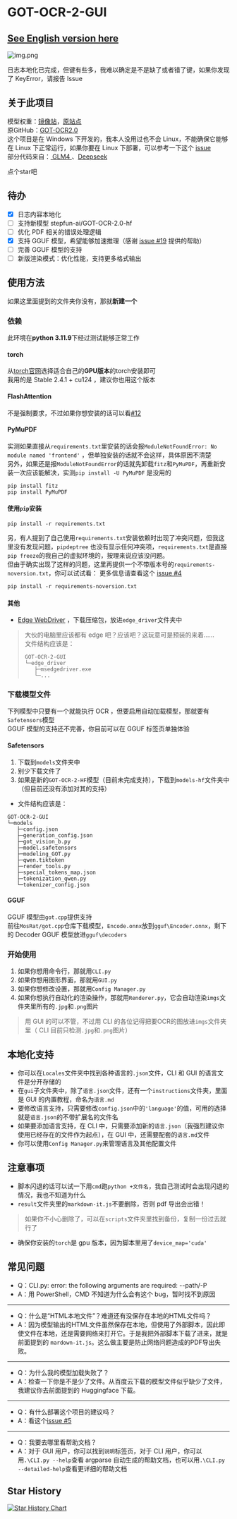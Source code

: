 # GOT-OCR-2-GUI

## [See English version here](README-en.md)

![img.png](img.png)

日志本地化已完成，但键有些多，我难以确定是不是缺了或者错了键，如果你发现了 KeyError，请报告 Issue

## 关于此项目

模型权重：[镜像站](https://hf-mirror.com/stepfun-ai/GOT-OCR2_0)，[原站点](https://huggingface.co/stepfun-ai/GOT-OCR2_0)  
原GitHub：[GOT-OCR2.0](https://github.com/Ucas-HaoranWei/GOT-OCR2.0/)   
这个项目是在 Windows 下开发的，我本人没用过也不会 Linux，不能确保它能够在 Linux 下正常运行，如果你要在 Linux
下部署，可以参考一下这个 [issue](https://github.com/XJF2332/GOT-OCR-2-GUI/issues/3)  
部分代码来自：[ GLM4 ](https://chatglm.cn/main/alltoolsdetail?lang=zh)、[Deepseek](https://www.deepseek.com/)

点个star吧

## 待办

- [x] 日志内容本地化
- [ ] 支持新模型 stepfun-ai/GOT-OCR-2.0-hf
- [ ] 优化 PDF 相关的错误处理逻辑
- [x] 支持 GGUF 模型，希望能够加速推理（感谢 [issue #19](https://github.com/XJF2332/GOT-OCR-2-GUI/issues/19) 提供的帮助）
- [ ] 完善 GGUF 模型的支持
- [ ] 新版渲染模式：优化性能，支持更多格式输出

## 使用方法

如果这里面提到的文件夹你没有，那就**新建一个**

### 依赖

此环境在**python 3.11.9**下经过测试能够正常工作

#### torch

从[torch官网](https://pytorch.org/get-started/locally/)选择适合自己的**GPU版本**的torch安装即可  
我用的是 Stable 2.4.1 + cu124 ，建议你也用这个版本

#### FlashAttention

不是强制要求，不过如果你想安装的话可以看[#12](https://github.com/XJF2332/GOT-OCR-2-GUI/issues/12)

#### PyMuPDF

实测如果直接从`requirements.txt`里安装的话会报`ModuleNotFoundError: No module named 'frontend'`
，但单独安装的话就不会这样，具体原因不清楚  
另外，如果还是报`ModuleNotFoundError`的话就先卸载`fitz`和`PyMuPDF`，再重新安装一次应该能解决，实测`pip install -U PyMuPDF`
是没用的

```commandline
pip install fitz
pip install PyMuPDF
```

#### 使用`pip`安装

```commandline
pip install -r requirements.txt
```

另，有人提到了自己使用`requirements.txt`安装依赖时出现了冲突问题，但我这里没有发现问题，`pipdeptree`
也没有显示任何冲突项，`requirements.txt`是直接`pip freeze`的我自己的虚拟环境的，按理来说应该没问题。  
但由于确实出现了这样的问题，这里再提供一个不带版本号的`requirements-noversion.txt`，你可以试试看：
更多信息请查看这个 [issue #4](https://github.com/XJF2332/GOT-OCR-2-GUI/issues/4)

```commandline
pip install -r requirements-noversion.txt
```

#### 其他

- [Edge WebDriver](https://developer.microsoft.com/zh-cn/microsoft-edge/tools/webdriver/?form=MA13LH#downloads)
  ，下载压缩包，放进`edge_driver`文件夹中

> 大伙的电脑里应该都有 edge 吧？应该吧？这玩意可是预装的来着......  
> 文件结构应该是：
> ```
> GOT-OCR-2-GUI
> └─edge_driver
>    ├─msedgedriver.exe
>    └─...
> ```

### 下载模型文件

下列模型中只要有一个就能执行 OCR ，但要启用自动加载模型，那就要有`Safetensors`模型  
GGUF 模型的支持还不完善，你目前可以在 GGUF 标签页单独体验

#### Safetensors

1. 下载到`models`文件夹中
2. 别少下载文件了
3. 如果是新的`GOT-OCR-2-HF`模型（目前未完成支持），下载到`models-hf`文件夹中（但目前还没有添加对其的支持）

- 文件结构应该是：

```
GOT-OCR-2-GUI
└─models
   ├─config.json
   ├─generation_config.json
   ├─got_vision_b.py
   ├─model.safetensors
   ├─modeling_GOT.py
   ├─qwen.tiktoken
   ├─render_tools.py
   ├─special_tokens_map.json
   ├─tokenization_qwen.py
   └─tokenizer_config.json
```

#### GGUF

GGUF 模型由`got.cpp`提供支持  
前往`MosRat/got.cpp`仓库下载模型，`Encode.onnx`放到`gguf\Encoder.onnx`，剩下的 Decoder GGUF 模型放进`gguf\decoders`

### 开始使用

1. 如果你想用命令行，那就用`CLI.py`
2. 如果你想用图形界面，那就用`GUI.py`
3. 如果你想修改设置，那就用`Config Manager.py`
4. 如果你想执行自动化的渲染操作，那就用`Renderer.py`，它会自动渲染`imgs`文件夹里所有的`.jpg`和`.png`图片

> 用 GUI 的可以不管，不过用 CLI 的各位记得把要OCR的图放进`imgs`文件夹里（ CLI 目前只检测`.jpg`和`.png`图片）

## 本地化支持

- 你可以在`Locales`文件夹中找到各种语言的`.json`文件，CLI 和 GUI 的语言文件是分开存储的
- 在`gui`子文件夹中，除了`语言.json`文件，还有一个`instructions`文件夹，里面是 GUI 的内置教程，命名为`语言.md`
- 要修改语言支持，只需要修改`config.json`中的`'language'`的值，可用的选择就是`语言.json`的不带扩展名的文件名
- 如果要添加语言支持，在 CLI 中，只需要添加新的`语言.json`（我强烈建议你使用已经存在的文件作为起点），在 GUI
  中，还需要配套的`语言.md`文件
- 你可以使用`Config Manager.py`来管理语言及其他配置文件

## 注意事项

- 脚本闪退的话可以试一下用`cmd`跑`python +文件名`，我自己测试时会出现闪退的情况，我也不知道为什么
- `result`文件夹里的`markdown-it.js`不要删除，否则 pdf 导出会出错！

> 如果你不小心删除了，可以在`scripts`文件夹里找到备份，复制一份过去就行了

- 确保你安装的`torch`是 gpu 版本，因为脚本里用了`device_map='cuda'`

## 常见问题

- Q：CLI.py: error: the following arguments are required: --path/-P
- A：用 PowerShell，CMD 不知道为什么会有这个 bug，暂时找不到原因
---
- Q：什么是“HTML本地文件”？难道还有没保存在本地的HTML文件吗？
- A：因为模型输出的HTML文件虽然保存在本地，但使用了外部脚本，因此即使文件在本地，还是需要网络来打开它。于是我把外部脚本下载了进来，就是前面提到的
  `mardown-it.js`。这么做主要是防止网络问题造成的PDF导出失败。
---
- Q：为什么我的模型加载失败了？
- A：检查一下你是不是少了文件。从百度云下载的模型文件似乎缺少了文件，我建议你去前面提到的 Huggingface 下载。
---
- Q：有什么部署这个项目的建议吗？
- A：看这个[issue #5](https://github.com/XJF2332/GOT-OCR-2-GUI/issues/5)
---
- Q：我要去哪里看帮助文档？
- A：对于 GUI 用户，你可以找到`说明`标签页，对于 CLI 用户，你可以用`.\CLI.py --help`查看 argparse 自动生成的帮助文档，也可以用`.\CLI.py --detailed-help`查看更详细的帮助文档

## Star History

[![Star History Chart](https://api.star-history.com/svg?repos=XJF2332/GOT-OCR-2-GUI&type=Date)](https://star-history.com/#XJF2332/GOT-OCR-2-GUI&Date)